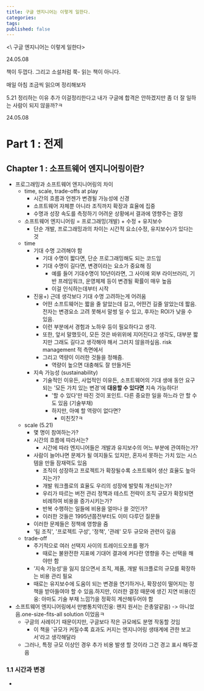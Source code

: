 ```yaml
---
title: 구글 엔지니어는 이렇게 일한다.
categories: 
tags: 
published: false
---
```

<\ 구글 엔지니어는 이렇게 일한다\>

24.05.08

책이 두껍다. 그리고 소설처럼 쭉- 읽는 책이 아니다.

매일 아침 조금씩 읽으며 정리해보자

5.21
정리하는 이유 추가
이걸정리한다고 내가 구글에 합격은 안하겠지만
좀 더 잘 일하는 사람이 되지 않을까?ㅋ


24.05.08

# Part 1 : 전제
## Chapter 1 : 소프트웨어 엔지니어링이란?
- 프로그래밍과 소프트웨어 엔지니어링의 차이
	- time, scale, trade-offs at play
		- 시간의 흐름과 언젠가 변경될 가능성에 신경
		- 소프트웨어 자체뿐 아니라 조직까지 확장과 효율에 집중
		- 수명과 성장 속도를 측정하기 어려운 상황에서 결과에 영향주는 결정
	- 소프트웨어 엔지니어링 = 프로그래밍(개발) + 수정 + 유지보수
		- 단순 개발, 프로그래밍과의 차이는 시간적 요소(수정, 유지보수)가 있다는 것
	- time
		- 기대 수명 고려해야 함
			- 기대 수명이 짧다면, 단순 프로그래밍해도 되는 코드임
			- 기대 수명이 길다면, 변경이라는 요소가 중요해 짐
				- 예를 들어 기대수명이 10년이라면, 그 사이에 외부 라이브러리, 기반 프레임워크, 운영체제 등이 변경될 확률이 매우 높음
				- 이걸 인식하는데부터 시작
		- 진웅+) 근데 생각보다 기대 수명 고려하는게 어려움
			- 어떤 소프트웨어는 짧을 줄 알았는데 길고, 어떤건 길줄 알았는데 짧음. 전자는 변경요소 고려 못해서 말썽 일 수 있고, 후자는 ROI가 낮을 수 있음.
			- 이런 부분에서 경험과 노하우 등이 필요하다고 생각.
			- 또한, 앞서 말했듯이, 모든 것은 바위위에 지어진다고 생각도, 대부분 짧지만 그래도 길다고 생각해야 해서 그러지 않을까싶음. risk management 적 측면에서
			- 그리고 역량이 이러한 것들을 정해줌.
				- 역량이 높으면 대충해도 잘 만들거든
		- 지속 가능성 (sustainability)
			- 기술적인 이유든, 사업적인 이유든, 소프트웨어의 기대 생애 동안 요구되는 '모든 가치 있는 변경'에 **대응할 수 있다면** 지속 가능하다!
				- '할 수 있다'만 따진 것이 포인트. 다른 중요한 일을 하느라 안 할 수도 있음 (기술부채)
				- 하지만, 아예 할 역량이 없다면?
					- 미친짓?ㅋ
	- scale (5.21)
		- 몇 명이 참여하는가?
		- 시간의 흐름에 따라서는?
			- 시간에 따라 엔지니어들은 개발과 유지보수의 어느 부분에 관여하는가?
		- 사람이 늘어나면 문제가 될 여지들도 있지만, 혼자서 못하는 가치 있는 시스템을 만들 잠재력도 있음
			- 조직이 성장하고 프로젝트가 확장될수록 소프트웨어 생산 효율도 높아지는가?
			- 개발 워크플로의 효율도 우리의 성장에 발맞춰 개선되는가?
			- 우리가 따르는 버전 관리 정책과 테스트 전략이 조직 규모가 확장되면 비례하여 비용을 증가시키는가?
			- 반복 수행하는 일들에 비용을 얼마나 쓸 것인가?
			- 이러한 것들은 1995년쯤전부터도 이미 다루던 질문들
		- 이러한 문제들은 정책에 영향을 줌
		- '팀 조직', '프로젝트 구성', '정책', '관례' 모두 규모와 관련이 깊음
	- trade-off
		- 주기적으로 여러 선택지 사이의 트레이드오프를 평가
			- 때로는 불완전한 지표에 기대어 결과에 커다란 영향을 주는 선택을 해야만 함
		- '지속 가능성'을 잃지 않으면서 조직, 제품, 개발 워크플로의 규모를 확장하는 비용 관리 필요
		- 때로는 유지보수에 도움이 되는 변경을 연기하거나, 확장성이 떨어지는 정책을 받아들여야 할 수 있음.하지만, 이러한 결정 때문에 생긴 지연 비용(진웅: 아마도 기술 부채 느낌?)을 정확히 계산해두어야 함
- 소프트웨어 엔지니어링에서 만병통치약(진웅: 왠지 원서는 은총알같음) -> 아니었음.one-size-fits-all solution 이었음ㅋ
	- 구글의 사례이기 때문이지만, 구글보다 작은 규모에도 분명 작동할 것임
		- 이 책을 '규모가 커질수록 효과도 커지는 엔지니어링 생태계에 관한 보고서'라고 생각해달라
	- 그러나, 특정 규모 이상인 경우 추가 비용 발생 할 것이라 그건 경고 표시 해두겠음
### 1.1 시간과 변경
- 
